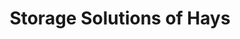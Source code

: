 ---
title: "Storage Solutions of Hays"
url: /hays/storage-solutions-of-hays/
shop: storage rental
---